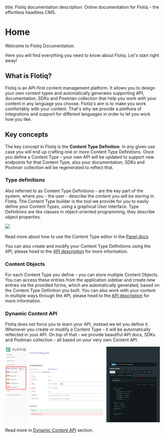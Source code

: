 title: Flotiq documentation
description: Online documentation for Flotiq - the effortless headless CMS.


# Home

Welcome to Flotiq Documentation.

Here you will find everything you need to know about Flotiq.
Let's start right away!

## What is Flotiq?

Flotiq is an API-first content management platform. It allows you to design your own content types and automatically generates supporting API, documentation, SDKs and Postman collection that help you work with your content in any language you choose. Flotiq's aim is to make you work comfortably with your content. That's why we provide a plethora of integrations and support for different languages in order to let you work how you like. 

## Key concepts

The key concept in Flotiq is the **Content Type Definition**. In any given use case you will end up crafting one or more Content Type Definitions. Once you define a Content Type - your own API will be updated to support new endpoints for that Content Type, also your documentation, SDKs and Postman collection will be regenerated to reflect that.

### Type definitions

Also referred to as Content Type Definitions - are the key part of the system, where you - the user - describe the content you will be storing in Flotiq. The Content Type builder is the tool we provide for you to easily define your Content Types, using a graphical User Interface. Type Definitions are like classes in object-oriented programming, they describe object properties. 

![](panel/images/edit-content-type-definitions.png)

Read more about how to use the Content Type editor in the [Panel docs](panel/content-types.md)

You can also create and modify your Content Type Definitions using the API, please head to the [API description](API/index.md) for more information.



### Content Objects

For each Content Type you define - you can store multiple Content Objects. You can access these entries from the application sidebar and create new entries via the provided forms, which are automatically generated, based on the Content Type Definition you built. You can also work with your content in multiple ways through the API, please head to the [API description](API/index.md) for more information.


### Dynamic Content API

Flotiq does not force you to learn your API, instead we let you define it. Whenever you create or modify a Content Type - it will be automatically reflected in your API. On top of that - we provide beautiful API docs, SDKs and Postman collection - all based on your very own Content API. 

![](API/images/dynamic-content-api-docs.png)

Read more in [Dynamic Content API](API/dynamic-content-api.md) section.
